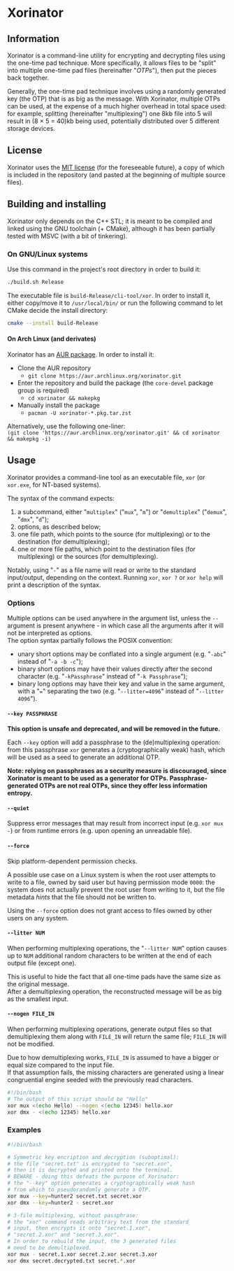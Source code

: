 # Xorinator

## Information

Xorinator is a command-line utility for encrypting and decrypting files using the one-time pad technique. More specifically, it allows files to be "split" into multiple one-time pad files (hereinafter "*OTPs*"), then put the pieces back together.

Generally, the one-time pad technique involves using a randomly generated key (the OTP) that is as big as the message. With Xorinator, multiple OTPs can be used, at the expense of a much higher overhead in total space used: for example, splitting (hereinafter "multiplexing") one 8kb file into 5 will result in (8 × 5 = 40)kb being used, potentially distributed over 5 different storage devices.

## License

Xorinator uses the [MIT license](https://mit-license.org/) (for the foreseeable future), a copy of which is included in the repository (and pasted at the beginning of multiple source files).

## Building and installing

Xorinator only depends on the C++ STL; it is meant to be compiled and linked using the GNU toolchain (+ CMake), although it has been partially tested with MSVC (with a bit of tinkering).

### On GNU/Linux systems

Use this command in the project's root directory in order to build it:

```bash
./build.sh Release
```

The executable file is `build-Release/cli-tool/xor`. In order to install it, either copy/move it to `/usr/local/bin/` or run the following command to let CMake decide the install directory:

```bash
cmake --install build-Release
```

#### On Arch Linux (and derivates)

Xorinator has an [AUR package](https://aur.archlinux.org/packages/xorinator/). In order to install it:
- Clone the AUR repository
  - `git clone https://aur.archlinux.org/xorinator.git`
- Enter the repository and build the package (the `core-devel` package group is required)
  - `cd xorinator && makepkg`
- Manually install the package
  - `pacman -U xorinator-*.pkg.tar.zst`

Alternatively, use the following one-liner:  
`(git clone 'https://aur.archlinux.org/xorinator.git' && cd xorinator && makepkg -i)`

## Usage

Xorinator provides a command-line tool as an executable file, `xor` (or `xor.exe`, for NT-based systems).

The syntax of the command expects:

1. a subcommand, either "`multiplex`" ("`mux`", "`m`") or "`demultiplex`" ("`demux`", "`dmx`", "`d`");
2. options, as described below;
3. one file path, which points to the source (for multiplexing) or to the destination (for demultiplexing);
4. one or more file paths, which point to the destination files (for multiplexing) or the sources (for demultiplexing).

Notably, using "`-`" as a file name will read or write to the standard input/output, depending on the context. Running `xor`, `xor ?` or `xor help` will print a description of the syntax.

### Options

Multiple options can be used anywhere in the argument list, unless the `--` argument is present anywhere - in which case all the arguments after it will not be interpreted as options.  
The option syntax partially follows the POSIX convention:
- unary short options may be conflated into a single argument (e.g. "`-abc`" instead of "`-a -b -c`");
- binary short options may have their values directly after the second character (e.g. "`-kPassphrase`" instead of "`-k Passphrase`");
- binary long options may have their key and value in the same argument, with a "`=`" separating the two (e.g. "`--litter=4096`" instead of "`--litter 4096`").

#### `--key PASSPHRASE`

**This option is unsafe and deprecated, and will be removed in the future.**

Each `--key` option will add a passphrase to the (de)multiplexing operation: from this passphrase `xor` generates a (cryptographically weak) hash, which will be used as a seed to generate an additional OTP.

**Note: relying on passphrases as a security measure is discouraged,
since Xorinator is meant to be used as a generator for OTPs.
Passphrase-generated OTPs are not real OTPs, since they offer less information entropy.**

#### `--quiet`

Suppress error messages that may result from incorrect input (e.g. `xor mux -`) or from runtime errors (e.g. upon opening an unreadable file).

#### `--force`

Skip platform-dependent permission checks.

A possible use case on a Linux system is when the root user attempts to write to a file, owned by said user but having permission mode `0000`: the system does not actually prevent the root user from writing to it, but the file metadata *hints* that the file should not be written to.

Using the `--force` option does not grant access to files owned by other users on any system.

#### `--litter NUM`

When performing multiplexing operations, the "`--litter NUM`" option causes up to `NUM` additional random characters to be written at the end of each output file (except one).

This is useful to hide the fact that all one-time pads have the same size as the original message.  
After a demultiplexing operation, the reconstructed message will be as big as the smallest input.

#### `--nogen FILE_IN`

When performing multiplexing operations, generate output files so that demultiplexing them along with `FILE_IN` will return the same file; `FILE_IN` will not be modified.

Due to how demultiplexing works, `FILE_IN` is assumed to have a bigger or equal size compared to the input file.  
If that assumption fails, the missing characters are generated using a linear congruential engine seeded with the previously read characters.

``` bash
#!/bin/bash
# The output of this script should be "Hello"
xor mux <(echo Hello) --nogen <(echo 12345) hello.xor
xor dmx - <(echo 12345) hello.xor
```

### Examples

```bash
#!/bin/bash

# Symmetric key encription and decryption (suboptimal):
# the file "secret.txt" is encrypted to "secret.xor",
# then it is decrypted and printed onto the terminal.
# BEWARE - doing this defeats the purpose of Xorinator:
# the "--key" option generates a cryptographically weak hash
# from which to pseudorandomly generate a OTP.
xor mux --key=hunter2 secret.txt secret.xor
xor dmx --key=hunter2 - secret.xor

# 3-file multiplexing, without passphrase:
# the "xor" command reads arbitrary text from the standard
# input, then encrypts it onto "secret.1.xor",
# "secret.2.xor" and "secret.3.xor".
# In order to rebuild the input, the 3 generated files
# need to be demultiplexed.
xor mux - secret.1.xor secret.2.xor secret.3.xor
xor dmx secret.decrypted.txt secret.*.xor
```
